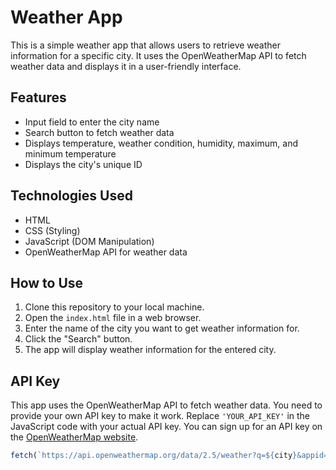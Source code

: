 # Weather App

This is a simple weather app that allows users to retrieve weather information for a specific city. It uses the OpenWeatherMap API to fetch weather data and displays it in a user-friendly interface.


## Features

- Input field to enter the city name
- Search button to fetch weather data
- Displays temperature, weather condition, humidity, maximum, and minimum temperature
- Displays the city's unique ID

## Technologies Used

- HTML
- CSS (Styling)
- JavaScript (DOM Manipulation)
- OpenWeatherMap API for weather data

## How to Use

1. Clone this repository to your local machine.
2. Open the `index.html` file in a web browser.
3. Enter the name of the city you want to get weather information for.
4. Click the "Search" button.
5. The app will display weather information for the entered city.

## API Key

This app uses the OpenWeatherMap API to fetch weather data. You need to provide your own API key to make it work. Replace `'YOUR_API_KEY'` in the JavaScript code with your actual API key. You can sign up for an API key on the [OpenWeatherMap website](https://openweathermap.org/api).

```javascript
fetch(`https://api.openweathermap.org/data/2.5/weather?q=${city}&appid=YOUR_API_KEY`)
